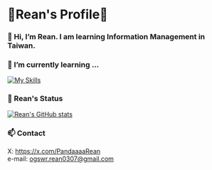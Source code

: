 # 🐼Rean's Profile🐼
### 👋 Hi, I’m Rean. I am learning Information Management in Taiwan.

### 🌱 I’m currently learning ...
[![My Skills](https://skillicons.dev/icons?i=py,django,cs,dotnet,ts&perline=10)](https://skillicons.dev)

### 👀 Rean's Status
[![Rean's GitHub stats](https://github-readme-stats.vercel.app/api?username=niwatorinoko)](https://github.com/niwatorinoko/github-readme-stats)

### 📫 Contact
X: https://x.com/PandaaaaRean  
e-mail: ogswr.rean0307@gmail.com
